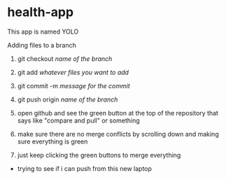 # health-app

This app is named YOLO


Adding files to a branch
1) git checkout _name of the branch_
2) git add _whatever files you want to add_
3) git commit -m _message for the commit_
4) git push origin _name of the branch_

5) open github and see the green button at the top of the repository that says like "compare and pull" or something
6) make sure there are no merge conflicts by scrolling down and making sure everything is green
7) just keep clicking the green buttons to merge everything


- trying to see if i can push from this new laptop
